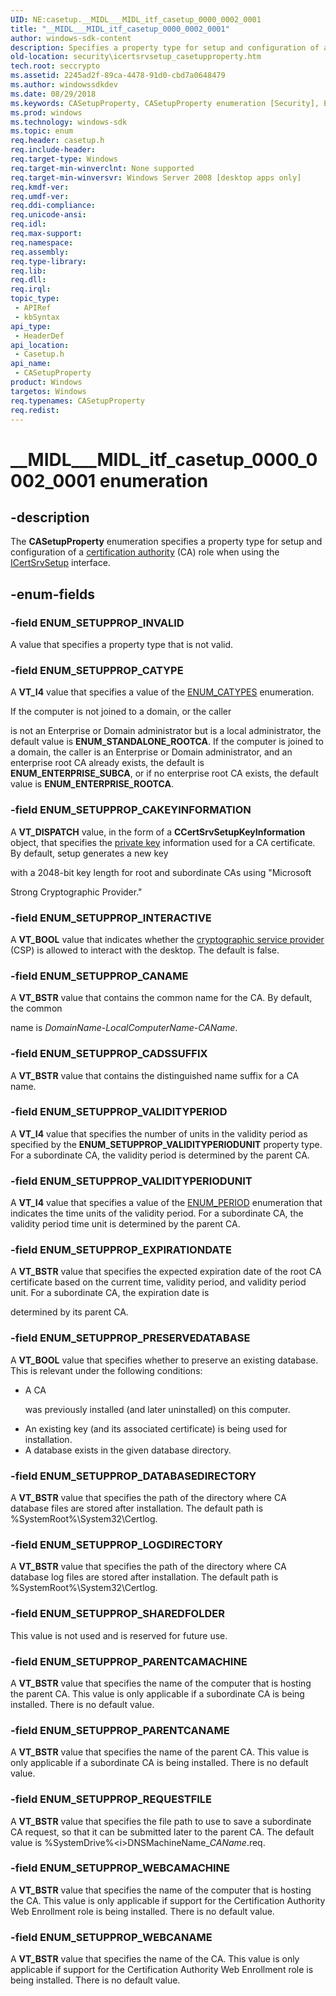 ```yaml
---
UID: NE:casetup.__MIDL___MIDL_itf_casetup_0000_0002_0001
title: "__MIDL___MIDL_itf_casetup_0000_0002_0001"
author: windows-sdk-content
description: Specifies a property type for setup and configuration of a certification authority (CA) role when using the ICertSrvSetup interface.
old-location: security\icertsrvsetup_casetupproperty.htm
tech.root: seccrypto
ms.assetid: 2245ad2f-89ca-4478-91d0-cbd7a0648479
ms.author: windowssdkdev
ms.date: 08/29/2018
ms.keywords: CASetupProperty, CASetupProperty enumeration [Security], ENUM_SETUPPROP_CADSSUFFIX, ENUM_SETUPPROP_CAKEYINFORMATION, ENUM_SETUPPROP_CANAME, ENUM_SETUPPROP_CATYPE, ENUM_SETUPPROP_DATABASEDIRECTORY, ENUM_SETUPPROP_EXPIRATIONDATE, ENUM_SETUPPROP_INTERACTIVE, ENUM_SETUPPROP_INVALID, ENUM_SETUPPROP_LOGDIRECTORY, ENUM_SETUPPROP_PARENTCAMACHINE, ENUM_SETUPPROP_PARENTCANAME, ENUM_SETUPPROP_PRESERVEDATABASE, ENUM_SETUPPROP_REQUESTFILE, ENUM_SETUPPROP_SHAREDFOLDER, ENUM_SETUPPROP_VALIDITYPERIOD, ENUM_SETUPPROP_VALIDITYPERIODUNIT, ENUM_SETUPPROP_WEBCAMACHINE, ENUM_SETUPPROP_WEBCANAME, __MIDL___MIDL_itf_casetup_0000_0002_0001, casetup/CASetupProperty, casetup/ENUM_SETUPPROP_CADSSUFFIX, casetup/ENUM_SETUPPROP_CAKEYINFORMATION, casetup/ENUM_SETUPPROP_CANAME, casetup/ENUM_SETUPPROP_CATYPE, casetup/ENUM_SETUPPROP_DATABASEDIRECTORY, casetup/ENUM_SETUPPROP_EXPIRATIONDATE, casetup/ENUM_SETUPPROP_INTERACTIVE, casetup/ENUM_SETUPPROP_INVALID, casetup/ENUM_SETUPPROP_LOGDIRECTORY, casetup/ENUM_SETUPPROP_PARENTCAMACHINE, casetup/ENUM_SETUPPROP_PARENTCANAME, casetup/ENUM_SETUPPROP_PRESERVEDATABASE, casetup/ENUM_SETUPPROP_REQUESTFILE, casetup/ENUM_SETUPPROP_SHAREDFOLDER, casetup/ENUM_SETUPPROP_VALIDITYPERIOD, casetup/ENUM_SETUPPROP_VALIDITYPERIODUNIT, casetup/ENUM_SETUPPROP_WEBCAMACHINE, casetup/ENUM_SETUPPROP_WEBCANAME, security.icertsrvsetup_casetupproperty
ms.prod: windows
ms.technology: windows-sdk
ms.topic: enum
req.header: casetup.h
req.include-header: 
req.target-type: Windows
req.target-min-winverclnt: None supported
req.target-min-winversvr: Windows Server 2008 [desktop apps only]
req.kmdf-ver: 
req.umdf-ver: 
req.ddi-compliance: 
req.unicode-ansi: 
req.idl: 
req.max-support: 
req.namespace: 
req.assembly: 
req.type-library: 
req.lib: 
req.dll: 
req.irql: 
topic_type:
 - APIRef
 - kbSyntax
api_type:
 - HeaderDef
api_location:
 - Casetup.h
api_name:
 - CASetupProperty
product: Windows
targetos: Windows
req.typenames: CASetupProperty
req.redist: 
---
```


# __MIDL___MIDL_itf_casetup_0000_0002_0001 enumeration


## -description


The <b>CASetupProperty</b> enumeration specifies a property type for setup and configuration of a <a href="https://msdn.microsoft.com/en-us/library/ms721572(v=VS.85).aspx">certification authority</a> (CA) role when using the <a href="https://msdn.microsoft.com/en-us/library/Bb736371(v=VS.85).aspx">ICertSrvSetup</a> interface.


## -enum-fields




### -field ENUM_SETUPPROP_INVALID

A value that specifies a property type that is not valid.


### -field ENUM_SETUPPROP_CATYPE

A <b>VT_I4</b> value that specifies a value of the <a href="https://msdn.microsoft.com/en-us/library/Bb648652(v=VS.85).aspx">ENUM_CATYPES</a> enumeration.

If the computer is not joined to a domain, or the caller

is not an Enterprise or Domain administrator but is a local administrator, the default value is <b>ENUM_STANDALONE_ROOTCA</b>. If the computer is joined to a domain, the caller is an Enterprise or Domain administrator, and an enterprise root CA already exists, the default is <b>ENUM_ENTERPRISE_SUBCA</b>, or if no enterprise root CA exists, the default value is <b>ENUM_ENTERPRISE_ROOTCA</b>.


### -field ENUM_SETUPPROP_CAKEYINFORMATION

A <b>VT_DISPATCH</b> value, in the form of a <b>CCertSrvSetupKeyInformation</b>  object, that specifies the <a href="https://msdn.microsoft.com/en-us/library/ms721603(v=VS.85).aspx">private key</a> information used for a CA certificate. By default, setup generates a new key

with a 2048-bit key length for root and subordinate CAs using "Microsoft

Strong Cryptographic Provider."



### -field ENUM_SETUPPROP_INTERACTIVE

A <b>VT_BOOL</b> value that indicates whether the <a href="https://msdn.microsoft.com/en-us/library/ms721572(v=VS.85).aspx">cryptographic service provider</a> (CSP) is allowed to interact with the desktop. The default is false.



### -field ENUM_SETUPPROP_CANAME

A <b>VT_BSTR</b> value that contains the common name for the CA. By default, the common 

name is <i>DomainName</i>-<i>LocalComputerName</i>-<i>CAName</i>.



### -field ENUM_SETUPPROP_CADSSUFFIX

A <b>VT_BSTR</b> value that contains the distinguished name suffix for a CA name.


### -field ENUM_SETUPPROP_VALIDITYPERIOD

A <b>VT_I4</b> value that specifies the number of units in the validity period as specified by the <b>ENUM_SETUPPROP_VALIDITYPERIODUNIT</b> property type. For a subordinate CA, the validity period is determined by the parent CA.


### -field ENUM_SETUPPROP_VALIDITYPERIODUNIT

A <b>VT_I4</b> value that specifies a value of the <a href="https://msdn.microsoft.com/en-us/library/Bb648653(v=VS.85).aspx">ENUM_PERIOD</a> enumeration that indicates the time units of the validity period. For a subordinate CA, the validity period time unit is determined by the parent CA.


### -field ENUM_SETUPPROP_EXPIRATIONDATE

A <b>VT_BSTR</b> value that specifies the expected expiration date of the root CA certificate based on the current time, validity period, and validity period unit. For a subordinate CA, the expiration date is

determined by its parent CA.



### -field ENUM_SETUPPROP_PRESERVEDATABASE

A <b>VT_BOOL</b> value that specifies whether to preserve an existing database. This is relevant under the following conditions:

<ul>
<li>A CA 

was previously installed (and later uninstalled) on this computer.</li>
<li>An existing key (and its associated certificate) is being used for installation.</li>
<li>A database exists in the given database directory.</li>
</ul>

### -field ENUM_SETUPPROP_DATABASEDIRECTORY

A <b>VT_BSTR</b> value that specifies the path of the directory where CA database files are stored after installation. The default path is %SystemRoot%\System32\Certlog\.


### -field ENUM_SETUPPROP_LOGDIRECTORY

A <b>VT_BSTR</b> value that specifies the path of the directory where CA database log files are stored after installation. The default path is %SystemRoot%\System32\Certlog\.


### -field ENUM_SETUPPROP_SHAREDFOLDER

This value is not used and is reserved for future use.


### -field ENUM_SETUPPROP_PARENTCAMACHINE

A <b>VT_BSTR</b> value that specifies the name of the computer that is hosting the parent CA. This value is only applicable if a subordinate CA is being installed. There is no default value.


### -field ENUM_SETUPPROP_PARENTCANAME

A <b>VT_BSTR</b> value that specifies the name of the parent CA. This value is only applicable if a subordinate CA is being installed. There is no default value.


### -field ENUM_SETUPPROP_REQUESTFILE

A <b>VT_BSTR</b> value that specifies the file path to use to save a subordinate CA request, so that it can be submitted later to the parent CA. The default value is %SystemDrive%\<i>DNSMachineName</i>_<i>CAName</i>.req.


### -field ENUM_SETUPPROP_WEBCAMACHINE

A <b>VT_BSTR</b> value that specifies the name of the computer that is hosting the CA. This value is only applicable if support for the Certification Authority Web Enrollment role is being installed. There is no default value.


### -field ENUM_SETUPPROP_WEBCANAME

A <b>VT_BSTR</b> value that specifies the name of the CA. This value is only applicable if support for the Certification Authority Web Enrollment role is being installed. There is no default value.

